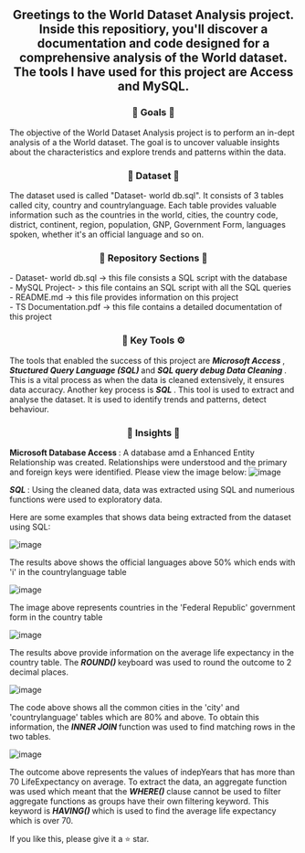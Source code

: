 <div align="center"> <h2 align="center"> Greetings to the World Dataset Analysis project. Inside this repositiory, you'll discover a documentation and code designed for a comprehensive analysis of the World dataset. The tools I have used for this project are Access and MySQL. </h2> </div>

<div align="center"> <h3 align="center"> 🎯 Goals 🎯 </h3> </div> 
The objective of the World Dataset Analysis project is to perform an in-dept analysis of a the World dataset. The goal is to uncover valuable insights about the characteristics and explore trends and patterns within the data.

<div align="center"> <h3 align="center"> 🔢 Dataset 🔢 </h3> </div>
The dataset used is called "Dataset- world db.sql". It consists of 3 tables called city, country and countrylanguage. Each table provides valuable information such as the countries in the world, cities, the country code, district, continent, region, population, GNP, Government Form, languages spoken, whether it's an official language and so on.

<div align="center"> <h3 align="center"> 📂 Repository Sections 📂 </h3> </div> 
- Dataset- world db.sql -> this file consists a SQL script with the database <br>
- MySQL Project- > this file contains an SQL script with all the SQL queries <br>
- README.md -> this file provides information on this project <br>
- TS Documentation.pdf -> this file  contains a detailed documentation of this project </div>


<div align="center"> <h3 align="center"> 🔑 Key Tools ⚙️ </h3> </div>
The tools that enabled the success of this project are <b><i> Microsoft Access </i></b>, <b><i> Stuctured Query Language (SQL) </i></b> and <b><i> SQL query debug </i></b.
The key processes used is <b><i> Data Cleaning </i></b>. This is a vital process as when the data is cleaned extensively, it ensures data accuracy. Another key process is <b><i> SQL </i></b>. This tool is used to extract and analyse the dataset. It is used to identify trends and patterns, detect behaviour. 

<div align="center"> <h3 align="center"> 🧐 Insights 🧐 </h3> </div>

<b> Microsoft Database Access </b>: 
A database amd a Enhanced Entity Relationship was created. Relationships were understood and the primary and foreign keys were identified. Please view the image below:
![image](https://github.com/TharsikaSri/Databases-SQL-WorldDS/assets/150933187/9a61674f-e2c7-4846-8bcb-1dfeda223d65)

<b><i> SQL </i></b>: 
Using the cleaned data, data was extracted using SQL and numerious functions were used to exploratory data. 

Here are some examples that shows data being extracted from the dataset using SQL: 

![image](https://github.com/TharsikaSri/Databases-SQL-WorldDS/assets/150933187/e0efa5bb-14cb-41fb-a25f-ae176a94b0c2) 

The results above shows the official languages above 50% which ends with 'i' in the countrylanguage table

![image](https://github.com/TharsikaSri/Databases-SQL-WorldDS/assets/150933187/6e0e221e-bdfa-4117-9f75-f18277ef785f) 

The image above represents countries in the 'Federal Republic' government form in the country table

![image](https://github.com/TharsikaSri/Databases-SQL-WorldDS/assets/150933187/82ef72ad-cbda-409d-ab5c-e35481f31a4c) 

The results above provide information on the average life expectancy in the country table. The <b><i> ROUND() </i></b> keyboard was used to round the outcome to 2 decimal places. 

![image](https://github.com/TharsikaSri/Databases-SQL-WorldDS/assets/150933187/72d11905-b8b9-4e83-bfbb-7c16bc87b2bf) 

The code above shows all the common cities in the 'city' and 'countrylanguage' tables which are 80% and above. To obtain this information, the <b><i> INNER JOIN </i></b> function was used to find matching rows in the two tables.

![image](https://github.com/TharsikaSri/Databases-SQL-WorldDS/assets/150933187/49f88cd4-6399-4cfc-9356-9ea1fb310fa4) 

The outcome above represents the values of indepYears that has more than 70 LifeExpectancy on average. To extract the data, an aggregate function was used which meant that the <b><i> WHERE() </i></b> clause cannot be used to filter aggregate functions as groups have their own filtering keyword. This keyword is <b><i> HAVING() </i></b> which is used to find the average life expectancy which is over 70. 

If you like this, please give it a ⭐ star.
